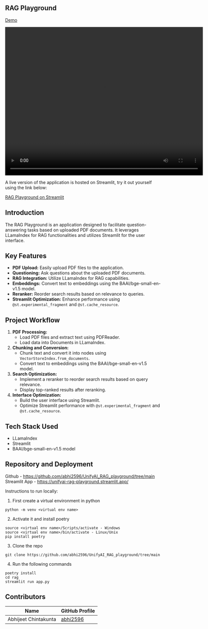 ## RAG Playground
[Demo](https://github.com/abhi2596/rag_demo/assets/80634226/08f6c7c4-65e3-49b4-bfb1-9a5db2cce248)

<video width="640" height="480" autoplay>
  <source src="../../../../_static/RAG_LLamaIndex.mp4" type="video/mp4">
Your browser does not support the video tag.
</video>

A live version of the application is hosted on Streamlit, try it out yourself using the link below: 

[RAG Playground on Streamlit](https://unifyai-rag-playground.streamlit.app/)

## Introduction 

The RAG Playground is an application designed to facilitate question-answering tasks based on uploaded PDF documents. It leverages LLamaIndex for RAG functionalities and utilizes Streamlit for the user interface.

## Key Features

- **PDF Upload:** Easily upload PDF files to the application.
- **Questioning:** Ask questions about the uploaded PDF documents.
- **RAG Integration:** Utilize LLamaIndex for RAG capabilities.
- **Embeddings:** Convert text to embeddings using the BAAI/bge-small-en-v1.5 model.
- **Reranker:** Reorder search results based on relevance to queries.
- **Streamlit Optimization:** Enhance performance using `@st.experimental_fragment` and `@st.cache_resource`.

## Project Workflow

1. **PDF Processing:**
   - Load PDF files and extract text using PDFReader.
   - Load data into Documents in LLamaIndex.
2. **Chunking and Conversion:**
   - Chunk text and convert it into nodes using `VectorStoreIndex.from_documents`.
   - Convert text to embeddings using the BAAI/bge-small-en-v1.5 model.
3. **Search Optimization:**
   - Implement a reranker to reorder search results based on query relevance.
   - Display top-ranked results after reranking.
4. **Interface Optimization:**
   - Build the user interface using Streamlit.
   - Optimize Streamlit performance with `@st.experimental_fragment` and `@st.cache_resource`.

## Tech Stack Used

- LLamaIndex
- Streamlit
- BAAI/bge-small-en-v1.5 model

## Repository and Deployment
Github - https://github.com/abhi2596/UnifyAI_RAG_playground/tree/main
Streamlit App - https://unifyai-rag-playground.streamlit.app/

Instructions to run locally:

1. First create a virtual environment in python 

```
python -m venv <virtual env name>
```
2. Activate it and install poetry 

```
source <virtual env name>/Scripts/activate - Windows
source <virtual env name>/bin/activate - Linux/Unix
pip install poetry
```
3. Clone the repo

```
git clone https://github.com/abhi2596/UnifyAI_RAG_playground/tree/main
```
4. Run the following commands

```
poetry install 
cd rag
streamlit run app.py
```

## Contributors

| Name | GitHub Profile |
|------|----------------|
| Abhijeet Chintakunta | [abhi2596](https://github.com/abhi2596) |
